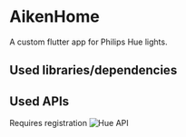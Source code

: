 # AikenHome

A custom flutter app for Philips Hue lights.

## Used libraries/dependencies

## Used APIs

Requires registration
![Hue API](https://developers.meethue.com/develop/hue-api/)

